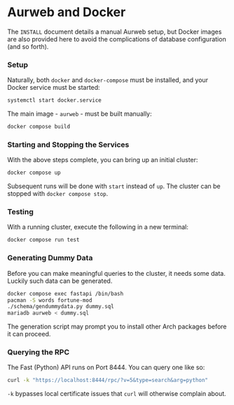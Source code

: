 # Aurweb and Docker

The `INSTALL` document details a manual Aurweb setup, but Docker images are also
provided here to avoid the complications of database configuration (and so
forth).

### Setup

Naturally, both `docker` and `docker-compose` must be installed, and your Docker
service must be started:

```sh
systemctl start docker.service
```

The main image - `aurweb` - must be built manually:

```sh
docker compose build
```

### Starting and Stopping the Services

With the above steps complete, you can bring up an initial cluster:

```sh
docker compose up
```

Subsequent runs will be done with `start` instead of `up`. The cluster can be
stopped with `docker compose stop`.

### Testing

With a running cluster, execute the following in a new terminal:

```sh
docker compose run test
```

### Generating Dummy Data

Before you can make meaningful queries to the cluster, it needs some data.
Luckily such data can be generated.

```sh
docker compose exec fastapi /bin/bash
pacman -S words fortune-mod
./schema/gendummydata.py dummy.sql
mariadb aurweb < dummy.sql
```

The generation script may prompt you to install other Arch packages before it
can proceed.

### Querying the RPC

The Fast (Python) API runs on Port 8444. You can query one like so:

```sh
curl -k "https://localhost:8444/rpc/?v=5&type=search&arg=python"
```

`-k` bypasses local certificate issues that `curl` will otherwise complain about.
